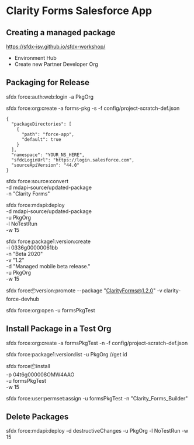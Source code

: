 # Clarity Forms Salesforce App

## Creating a managed package

https://sfdx-isv.github.io/sfdx-workshop/

- Environment Hub
- Create new Partner Developer Org

## Packaging for Release

sfdx force:auth:web:login -a PkgOrg

sfdx force:org:create -a forms-pkg -s -f config/project-scratch-def.json

```
{
  "packageDirectories": [
    {
      "path": "force-app",
      "default": true
    }
  ],
  "namespace": "YOUR_NS_HERE",
  "sfdcLoginUrl": "https://login.salesforce.com",
  "sourceApiVersion": "44.0"
}
```

sfdx force:source:convert \
 -d mdapi-source/updated-package \
 -n "Clarity Forms"

sfdx force:mdapi:deploy \
 -d mdapi-source/updated-package \
 -u PkgOrg \
 -l NoTestRun \
 -w 15

sfdx force:package1:version:create \
 -i 0336g00000061bb \
 -n "Beta 2020" \
 -v "1.2" \
 -d "Managed mobile beta release." \
 -u PkgOrg \
 -w 15

sfdx force:package:version:promote --package "ClarityForms@1.2.0" -v clarity-force-devhub

sfdx force:org:open -u formsPkgTest

## Install Package in a Test Org

sfdx force:org:create -a formsPkgTest -n -f config/project-scratch-def.json

sfdx force:package1:version:list -u PkgOrg //get id

sfdx force:package:install \
 -p 04t6g000008OMW4AAO \
 -u formsPkgTest \
 -w 15

sfdx force:user:permset:assign -u formsPkgTest -n "Clarity_Forms_Builder"

## Delete Packages

sfdx force:mdapi:deploy -d destructiveChanges -u PkgOrg -l NoTestRun -w 15

